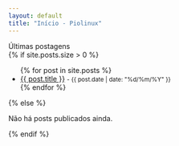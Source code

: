 ```yaml
---
layout: default
title: "Início - Piolinux"
---
```






<main>
  <h>Últimas postagens</h>

  <section>
    {% if site.posts.size > 0 %}
      <ul>
        {% for post in site.posts %}
          <li>
            <a href="{{ post.url | relative_url }}">{{ post.title }}</a>
            <small> - {{ post.date | date: "%d/%m/%Y" }}</small>
          </li>
        {% endfor %}
      </ul>
    {% else %}
      <p>Não há posts publicados ainda.</p>
    {% endif %}
  </section>
</main>
